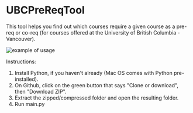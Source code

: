 # UBCPreReqTool
This tool helps you find out which courses require a given course as a pre-req or co-req (for courses offered at the University of British Columbia - Vancouver).

![example of usage](http://i.imgur.com/vLRmZHf.png "Example of usage:")


Instructions:
  1. Install Python, if you haven't already (Mac OS comes with Python pre-installed).
  2. On Github, click on the green button that says "Clone or download", then "Download ZIP".
  3. Extract the zipped/compressed folder and open the resulting folder.
  4. Run main.py
  
